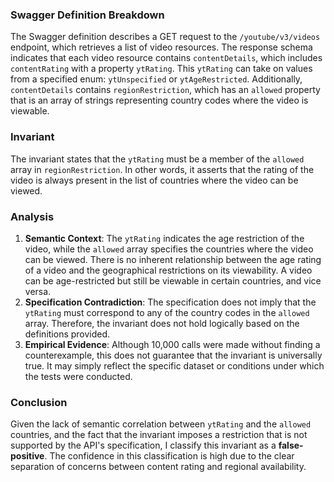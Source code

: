 ### Swagger Definition Breakdown
The Swagger definition describes a GET request to the `/youtube/v3/videos` endpoint, which retrieves a list of video resources. The response schema indicates that each video resource contains `contentDetails`, which includes `contentRating` with a property `ytRating`. This `ytRating` can take on values from a specified enum: `ytUnspecified` or `ytAgeRestricted`. Additionally, `contentDetails` contains `regionRestriction`, which has an `allowed` property that is an array of strings representing country codes where the video is viewable.

### Invariant
The invariant states that the `ytRating` must be a member of the `allowed` array in `regionRestriction`. In other words, it asserts that the rating of the video is always present in the list of countries where the video can be viewed.

### Analysis
1. **Semantic Context**: The `ytRating` indicates the age restriction of the video, while the `allowed` array specifies the countries where the video can be viewed. There is no inherent relationship between the age rating of a video and the geographical restrictions on its viewability. A video can be age-restricted but still be viewable in certain countries, and vice versa.
2. **Specification Contradiction**: The specification does not imply that the `ytRating` must correspond to any of the country codes in the `allowed` array. Therefore, the invariant does not hold logically based on the definitions provided.
3. **Empirical Evidence**: Although 10,000 calls were made without finding a counterexample, this does not guarantee that the invariant is universally true. It may simply reflect the specific dataset or conditions under which the tests were conducted.

### Conclusion
Given the lack of semantic correlation between `ytRating` and the `allowed` countries, and the fact that the invariant imposes a restriction that is not supported by the API's specification, I classify this invariant as a **false-positive**. The confidence in this classification is high due to the clear separation of concerns between content rating and regional availability.
